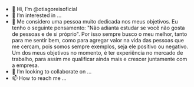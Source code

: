- 👋 Hi, I’m @otiagoreisoficial
- 👀 I’m interested in ...
- 🌱 Me considero uma pessoa muito dedicada 
nos meus objetivos. Eu tenho o seguinte pensamento: "Não adianta estudar se você não gosta de
pessoas e de si próprio". Por isso sempre busco o meu melhor, tanto para me sentir bem, como para
agregar valor na vida das pessoas que me cercam, pois somos sempre exemplos, seja ele positivo ou 
negativo. Um dos meus objetivos no momento, é ter experiência no mercado de trabalho, para assim 
me qualificar ainda mais e crescer juntamente com a empresa. 
- 💞️ I’m looking to collaborate on ...
- 📫 How to reach me ...

<!---
otiagoreisoficial/otiagoreisoficial is a ✨ special ✨ repository because its `README.md` (this file) appears on your GitHub profile.
You can click the Preview link to take a look at your changes.
--->
